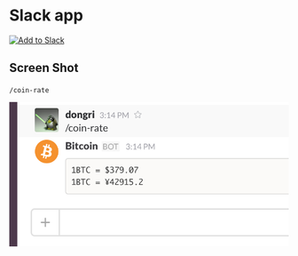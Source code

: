 # Slack app

<a href="https://slack.com/oauth/authorize?scope=commands&client_id=5208658375.20695521953"><img alt="Add to Slack" height="40" width="139" src="https://platform.slack-edge.com/img/add_to_slack.png" srcset="https://platform.slack-edge.com/img/add_to_slack.png 1x, https://platform.slack-edge.com/img/add_to_slack@2x.png 2x"></a>

## Screen Shot

`/coin-rate`

![coin-rate](https://raw.githubusercontent.com/dongri/slack-bitcoin/master/assets/rate.png)
